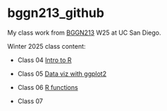 # bggn213_github
My class work from [BGGN213](https://bioboot.github.io/bggn213_W25/) W25 at UC San Diego.


Winter 2025 class content:

- Class 04 [Intro to R]()

- Class 05 [Data viz with ggplot2](https://github.com/yiyuw1/bggn213_github/blob/main/class5/class5.qmd)

- Class 06 [R functions](https://github.com/yiyuw1/bggn213_github/blob/main/class6/class6.qmd) 

- Class 07 
